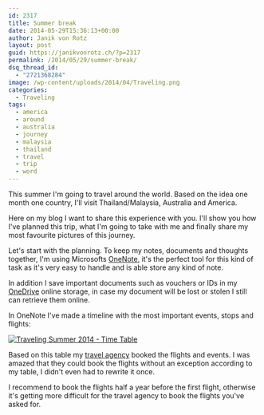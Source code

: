 ```yaml
---
id: 2317
title: Summer break
date: 2014-05-29T15:36:13+00:00
author: Janik von Rotz
layout: post
guid: https://janikvonrotz.ch/?p=2317
permalink: /2014/05/29/summer-break/
dsq_thread_id:
  - "2721368284"
image: /wp-content/uploads/2014/04/Traveling.png
categories:
  - Traveling
tags:
  - america
  - around
  - australia
  - journey
  - malaysia
  - thailand
  - travel
  - trip
  - word
---
```

This summer I'm going to travel around the world. Based on the idea one month one country, I'll visit Thailand/Malaysia, Australia and America.

Here on my blog I want to share this experience with you. I'll show you how I've planned this trip, what I'm going to take with me and finally share my most favourite pictures of this journey.
<!--more-->
Let's start with the planning. To keep my notes, documents and thoughts together, I'm using Microsofts [OneNote](http://www.onenote.com/), it's the perfect tool for this kind of task as it's very easy to handle and is able store any kind of note.

In addition I save important documents such as vouchers or IDs in my [OneDrive](https://onedrive.live.com/) online storage, in case my document will be lost or stolen I still can retrieve them online.

In OneNote I've made a timeline with the most important events, stops and flights:

[![Traveling Summer 2014 - Time Table](/wp-content/uploads/2014/05/Traveling-Summer-2014-Time-Table.png)](/wp-content/uploads/2014/05/Traveling-Summer-2014-Time-Table.png)

Based on this table my [travel agency](http://www.statravel.com/) booked the flights and events. I was amazed that they could book the flights without an exception according to my table, I didn't even had to rewrite it once.

I recommend to book the flights half a year before the first flight, otherwise it's getting more difficult for the travel agency to book the flights you've asked for.